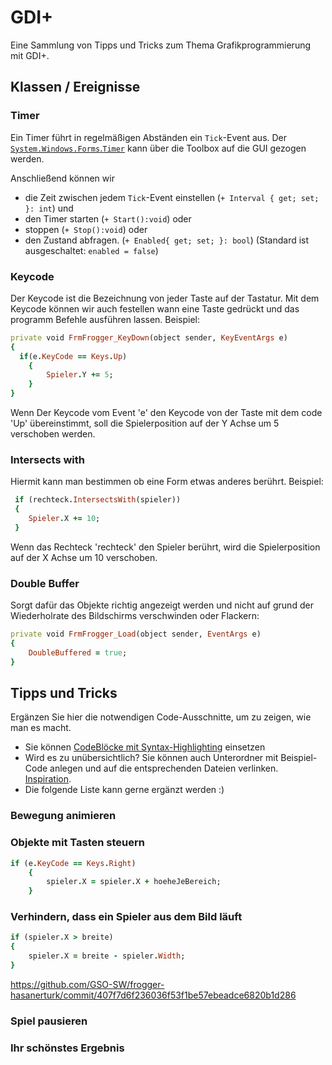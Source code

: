# GDI+
Eine Sammlung von Tipps und Tricks zum Thema Grafikprogrammierung mit GDI+.

## Klassen / Ereignisse
### Timer
Ein Timer führt in regelmäßigen Abständen ein `Tick`-Event aus. Der [`System.Windows.Forms`.`Timer`](https://learn.microsoft.com/de-de/dotnet/api/system.windows.forms.timer?view=windowsdesktop-8.0&viewFallbackFrom=net-6.0) kann über die Toolbox auf die GUI gezogen werden. 

Anschließend können wir 
- die Zeit zwischen jedem `Tick`-Event einstellen (`+ Interval { get; set; }: int`) und
- den Timer starten (`+ Start():void`) oder
- stoppen (`+ Stop():void`) oder
- den Zustand abfragen. (`+ Enabled{ get; set; }: bool`) (Standard ist ausgeschaltet: `enabled = false`)

### Keycode
Der Keycode ist die Bezeichnung von jeder Taste auf der Tastatur. Mit dem Keycode können wir auch festellen wann eine Taste gedrückt und das programm Befehle ausführen lassen.
Beispiel:
```ruby
private void FrmFrogger_KeyDown(object sender, KeyEventArgs e)
{
  if(e.KeyCode == Keys.Up)     
    {
        Spieler.Y += 5;              
    }
}
```
Wenn Der Keycode vom Event 'e' den Keycode von der Taste mit dem code 'Up' übereinstimmt, soll die Spielerposition auf der Y Achse um 5 verschoben werden.

### Intersects with
Hiermit kann man bestimmen ob eine Form etwas anderes berührt.
Beispiel:
```ruby
 if (rechteck.IntersectsWith(spieler))
 {
    Spieler.X += 10;
 }
```
Wenn das Rechteck 'rechteck' den Spieler berührt, wird die Spielerposition auf der X Achse um 10 verschoben. 

### Double Buffer
Sorgt dafür das Objekte richtig angezeigt werden und nicht auf grund der Wiederholrate des Bildschirms verschwinden oder Flackern:
```ruby
private void FrmFrogger_Load(object sender, EventArgs e)
{
    DoubleBuffered = true;
}
```

## Tipps und Tricks
Ergänzen Sie hier die notwendigen Code-Ausschnitte, um zu zeigen, wie man es macht. 
- Sie können [CodeBlöcke mit Syntax-Highlighting](https://docs.github.com/en/get-started/writing-on-github/working-with-advanced-formatting/creating-and-highlighting-code-blocks#syntax-highlighting) einsetzen
- Wird es zu unübersichtlich? Sie können auch Unterordner mit Beispiel-Code anlegen und auf die entsprechenden Dateien verlinken. [Inspiration](https://github.com/gsoTH/flaskShowcase/tree/master/datenbanken).
- Die folgende Liste kann gerne ergänzt werden :)

### Bewegung animieren

### Objekte mit Tasten steuern
```ruby
if (e.KeyCode == Keys.Right)
    {
        spieler.X = spieler.X + hoeheJeBereich;
    }
```
### Verhindern, dass ein Spieler aus dem Bild läuft
```ruby
if (spieler.X > breite) 
{
    spieler.X = breite - spieler.Width;
}
```
https://github.com/GSO-SW/frogger-hasanerturk/commit/407f7d6f236036f53f1be57ebeadce6820b1d286

### Spiel pausieren

### Ihr schönstes Ergebnis





